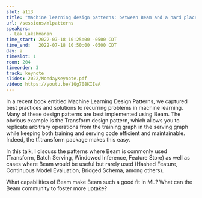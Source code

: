 ```yaml
---
slot: a113
title: "Machine learning design patterns: between Beam and a hard place"
url: /sessions/mlpatterns
speakers:
 - Lak Lakshmanan
time_start: 2022-07-18 10:25:00 -0500 CDT
time_end:   2022-07-18 10:50:00 -0500 CDT
day: a
timeslot: 1
room: 204
timeorder: 3
track: keynote
slides: 2022/MondayKeynote.pdf
video: https://youtu.be/1Qg708KIIeA
---
```


In a recent book entitled Machine Learning Design Patterns, we captured best practices and solutions to recurring problems in machine learning. Many of these design patterns are best implemented using Beam. The obvious example is the Transform design pattern, which allows you to replicate arbitrary operations from the training graph in the serving graph while keeping both training and serving code efficient and maintainable. Indeed, the tf.transform package makes this easy. 

In this talk, I discuss the patterns where Beam is commonly used (Transform, Batch Serving, Windowed Inference, Feature Store) as well as cases where Beam would be useful but rarely used (Hashed Feature, Continuous Model Evaluation, Bridged Schema, among others). 

What capabilities of Beam make Beam such a good fit in ML? What can the Beam community to foster more uptake?